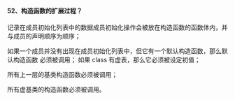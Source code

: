 #### 52、构造函数的扩展过程？

记录在成员初始化列表中的数据成员初始化操作会被放在构造函数的函数体内，并与成员的声明顺序为顺序；

如果⼀个成员并没有出现在成员初始化列表中，但它有⼀个默认构造函数，那么默认构造函数 必须被调⽤；
如果 class 有虚表，那么它必须被设定初值；


所有上⼀层的基类构造函数必须被调⽤；

所有虚基类的构造函数必须被调⽤。